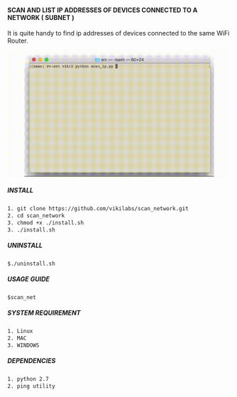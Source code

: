 #### SCAN AND LIST IP ADDRESSES OF DEVICES CONNECTED TO A NETWORK ( SUBNET )

It is quite handy to find ip addresses of devices connected to the same WiFi Router.

![alt text](demo.gif)

##### INSTALL

    1. git clone https://github.com/vikilabs/scan_network.git
    2. cd scan_network
    3. chmod +x ./install.sh
    3. ./install.sh

##### UNINSTALL
    
    $./uninstall.sh

##### USAGE GUIDE 

    $scan_net

    
##### SYSTEM REQUIREMENT 
    
    1. Linux
    2. MAC
    3. WINDOWS
    
##### DEPENDENCIES
    
    1. python 2.7
    2. ping utility
    
